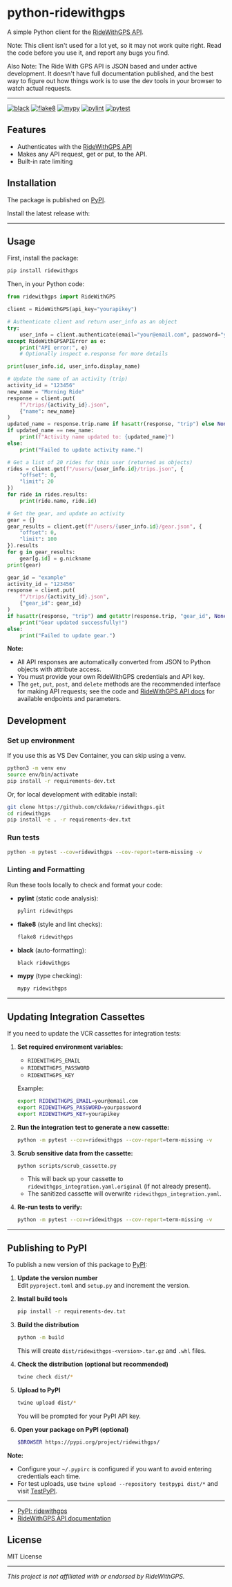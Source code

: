 # python-ridewithgps

A simple Python client for the [RideWithGPS API](https://ridewithgps.com/api).

Note: This client isn't used for a lot yet, so it may not work quite right. Read
the code before you use it, and report any bugs you find.

Also Note: The Ride With GPS API is JSON based and under active development. It
doesn't have full documentation published, and the best way to figure out how
things work is to use the dev tools in your browser to watch actual requests.

---

[![black](https://github.com/ckdake/python-ridewithgps/actions/workflows/black.yml/badge.svg)](https://github.com/ckdake/python-ridewithgps/actions/workflows/black.yml)
[![flake8](https://github.com/ckdake/python-ridewithgps/actions/workflows/flake8.yml/badge.svg)](https://github.com/ckdake/python-ridewithgps/actions/workflows/flake8.yml)
[![mypy](https://github.com/ckdake/python-ridewithgps/actions/workflows/mypy.yml/badge.svg)](https://github.com/ckdake/python-ridewithgps/actions/workflows/mypy.yml)
[![pylint](https://github.com/ckdake/python-ridewithgps/actions/workflows/pylint.yml/badge.svg)](https://github.com/ckdake/python-ridewithgps/actions/workflows/pylint.yml)
[![pytest](https://github.com/ckdake/python-ridewithgps/actions/workflows/pytest.yml/badge.svg)](https://github.com/ckdake/python-ridewithgps/actions/workflows/pytest.yml)

## Features

- Authenticates with the [RideWithGPS API](https://ridewithgps.com/api)
- Makes any API request, get or put, to the API.
- Built-in rate limiting

## Installation

The package is published on [PyPI](https://pypi.org/project/ridewithgps/).

Install the latest release with:

---

## Usage

First, install the package:

```sh
pip install ridewithgps
```

Then, in your Python code:

```python
from ridewithgps import RideWithGPS

client = RideWithGPS(api_key="yourapikey")

# Authenticate client and return user_info as an object
try:
    user_info = client.authenticate(email="your@email.com", password="yourpassword")
except RideWithGPSAPIError as e:
    print("API error:", e)
    # Optionally inspect e.response for more details

print(user_info.id, user_info.display_name)

# Update the name of an activity (trip)
activity_id = "123456"
new_name = "Morning Ride"
response = client.put(
    f"/trips/{activity_id}.json",
    {"name": new_name}
)
updated_name = response.trip.name if hasattr(response, "trip") else None
if updated_name == new_name:
    print(f"Activity name updated to: {updated_name}")
else:
    print("Failed to update activity name.")

# Get a list of 20 rides for this user (returned as objects)
rides = client.get(f"/users/{user_info.id}/trips.json", {
    "offset": 0,
    "limit": 20
})
for ride in rides.results:
    print(ride.name, ride.id)

# Get the gear, and update an activity
gear = {}
gear_results = client.get(f"/users/{user_info.id}/gear.json", {
    "offset": 0,
    "limit": 100
}).results
for g in gear_results:
    gear[g.id] = g.nickname
print(gear)

gear_id = "example"
activity_id = "123456"
response = client.put(
    f"/trips/{activity_id}.json",
    {"gear_id": gear_id}
)
if hasattr(response, "trip") and getattr(response.trip, "gear_id", None) == gear_id:
    print("Gear updated successfully!")
else:
    print("Failed to update gear.")
```

**Note:**  
- All API responses are automatically converted from JSON to Python objects with attribute access.
- You must provide your own RideWithGPS credentials and API key.
- The `get`, `put`, `post`, and `delete` methods are the recommended interface for making API requests; see the code and [RideWithGPS API docs](https://ridewithgps.com/api) for available endpoints and parameters.

## Development

### Set up environment

If you use this as VS Dev Container, you can skip using a venv.

```sh
python3 -m venv env
source env/bin/activate
pip install -r requirements-dev.txt
```

Or, for local development with editable install:

```sh
git clone https://github.com/ckdake/ridewithgps.git
cd ridewithgps
pip install -e . -r requirements-dev.txt
```

### Run tests

```sh
python -m pytest --cov=ridewithgps --cov-report=term-missing -v
```

### Linting and Formatting

Run these tools locally to check and format your code:

- **pylint** (static code analysis):

    ```sh
    pylint ridewithgps
    ```

- **flake8** (style and lint checks):

    ```sh
    flake8 ridewithgps
    ```

- **black** (auto-formatting):

    ```sh
    black ridewithgps
    ```

- **mypy** (type checking):

    ```sh
    mypy ridewithgps
    ```

---

## Updating Integration Cassettes

If you need to update the VCR cassettes for integration tests:

1. **Set required environment variables:**
   - `RIDEWITHGPS_EMAIL`
   - `RIDEWITHGPS_PASSWORD`
   - `RIDEWITHGPS_KEY`

   Example:
   ```sh
   export RIDEWITHGPS_EMAIL=your@email.com
   export RIDEWITHGPS_PASSWORD=yourpassword
   export RIDEWITHGPS_KEY=yourapikey
   ```

2. **Run the integration test to generate a new cassette:**
   ```sh
   python -m pytest --cov=ridewithgps --cov-report=term-missing -v
   ```

3. **Scrub sensitive data from the cassette:**
   ```sh
   python scripts/scrub_cassette.py
   ```
   - This will back up your cassette to `ridewithgps_integration.yaml.original` (if not already present).
   - The sanitized cassette will overwrite `ridewithgps_integration.yaml`.

4. **Re-run tests to verify:**
   ```sh
   python -m pytest --cov=ridewithgps --cov-report=term-missing -v
   ```

---

## Publishing to PyPI

To publish a new version of this package to [PyPI](https://pypi.org/):

1. **Update the version number**  
   Edit `pyproject.toml` and `setup.py` and increment the version.

2. **Install build tools**  
   ```sh
   pip install -r requirements-dev.txt
   ```

3. **Build the distribution**  
   ```sh
   python -m build
   ```
   This will create `dist/ridewithgps-<version>.tar.gz` and `.whl` files.

4. **Check the distribution (optional but recommended)**  
   ```sh
   twine check dist/*
   ```

5. **Upload to PyPI**  
   ```sh
   twine upload dist/*
   ```
   You will be prompted for your PyPI API key.

6. **Open your package on PyPI (optional)**  
   ```sh
   $BROWSER https://pypi.org/project/ridewithgps/
   ```

**Note:**  
- Configure your `~/.pypirc` is configured if you want to avoid entering credentials each time.
- For test uploads, use `twine upload --repository testpypi dist/*` and visit [TestPyPI](https://test.pypi.org/).

---

- [PyPI: ridewithgps](https://pypi.org/project/ridewithgps/)
- [RideWithGPS API documentation](https://ridewithgps.com/api)

## License

MIT License

---

*This project is not affiliated with or endorsed by RideWithGPS.*
